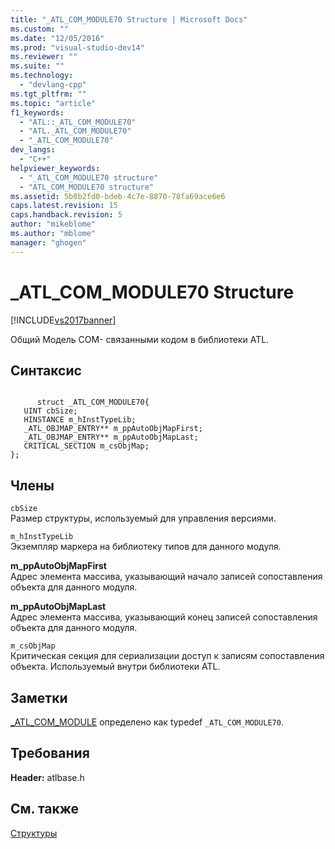 ```yaml
---
title: "_ATL_COM_MODULE70 Structure | Microsoft Docs"
ms.custom: ""
ms.date: "12/05/2016"
ms.prod: "visual-studio-dev14"
ms.reviewer: ""
ms.suite: ""
ms.technology: 
  - "devlang-cpp"
ms.tgt_pltfrm: ""
ms.topic: "article"
f1_keywords: 
  - "ATL::_ATL_COM_MODULE70"
  - "ATL._ATL_COM_MODULE70"
  - "_ATL_COM_MODULE70"
dev_langs: 
  - "C++"
helpviewer_keywords: 
  - "_ATL_COM_MODULE70 structure"
  - "ATL_COM_MODULE70 structure"
ms.assetid: 5b0b2fd0-bdeb-4c7e-8870-78fa69ace6e6
caps.latest.revision: 15
caps.handback.revision: 5
author: "mikeblome"
ms.author: "mblome"
manager: "ghogen"
---
```

# _ATL_COM_MODULE70 Structure
[!INCLUDE[vs2017banner](../../assembler/inline/includes/vs2017banner.md)]

Общий Модель COM\- связанными кодом в библиотеки ATL.  
  
## Синтаксис  
  
```  
  
      struct _ATL_COM_MODULE70{  
   UINT cbSize;  
   HINSTANCE m_hInstTypeLib;  
   _ATL_OBJMAP_ENTRY** m_ppAutoObjMapFirst;  
   _ATL_OBJMAP_ENTRY** m_ppAutoObjMapLast;  
   CRITICAL_SECTION m_csObjMap;  
};  
```  
  
## Члены  
 `cbSize`  
 Размер структуры, используемый для управления версиями.  
  
 `m_hInstTypeLib`  
 Экземпляр маркера на библиотеку типов для данного модуля.  
  
 **m\_ppAutoObjMapFirst**  
 Адрес элемента массива, указывающий начало записей сопоставления объекта для данного модуля.  
  
 **m\_ppAutoObjMapLast**  
 Адрес элемента массива, указывающий конец записей сопоставления объекта для данного модуля.  
  
 `m_csObjMap`  
 Критическая секция для сериализации доступ к записям сопоставления объекта.  Используемый внутри библиотеки ATL.  
  
## Заметки  
 [\_ATL\_COM\_MODULE](../Topic/_ATL_COM_MODULE.md) определено как typedef `_ATL_COM_MODULE70`.  
  
## Требования  
 **Header:** atlbase.h  
  
## См. также  
 [Структуры](../../atl/reference/atl-structures.md)